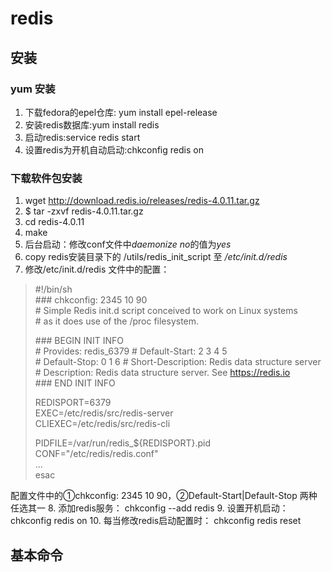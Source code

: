 # redis
## 安装
### yum 安装
   1. 下载fedora的epel仓库: yum install epel-release
   2. 安装redis数据库:yum install redis
   3. 启动redis:service redis start
   4. 设置redis为开机自动启动:chkconfig redis on
### 下载软件包安装
   1. wget http://download.redis.io/releases/redis-4.0.11.tar.gz
   2. $ tar -zxvf redis-4.0.11.tar.gz
   3. cd redis-4.0.11
   4. make
   5. 后台启动：修改conf文件中*daemonize no*的值为*yes*
   6. copy redis安装目录下的 /utils/redis_init_script 至 _/etc/init.d/redis_
   7. 修改/etc/init.d/redis 文件中的配置：
> \#!/bin/sh   
> \### chkconfig: 2345 10 90  
> \# Simple Redis init.d script conceived to work on Linux systems   
> \# as it does use of the /proc filesystem. 
>
> \### BEGIN INIT INFO  
> \# Provides:     redis_6379 
> \# Default-Start:        2 3 4 5  
> \# Default-Stop:         0 1 6 
> \# Short-Description:    Redis data structure server   
> \# Description:          Redis data structure server. See https://redis.io  
> \### END INIT INFO 
>  
> REDISPORT=6379  
> EXEC=/etc/redis/src/redis-server  
> CLIEXEC=/etc/redis/src/redis-cli  
>  
> PIDFILE=/var/run/redis_${REDISPORT}.pid 
> CONF="/etc/redis/redis.conf"   
> ...    
> esac   

  配置文件中的①chkconfig: 2345 10 90，②Default-Start|Default-Stop 两种任选其一 
  8. 添加redis服务： chkconfig --add redis
  9. 设置开机启动： chkconfig redis on
  10. 每当修改redis启动配置时： chkconfig redis reset
## 基本命令
